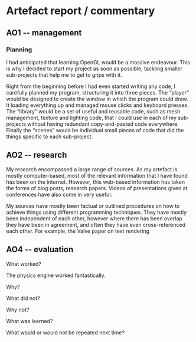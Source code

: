 # Artefact report / commentary


## AO1 -- management

### Planning

I had anticipated that learning OpenGL would be a
massive endeavour. This is why I decided to start my project as soon as
possible, tackling smaller sub-projects that help me to get to grips with it.

Right from the beginning before I had even started writing any code, I
carefully planned my program, structuring it into three pieces. The “player”
would be designed to create the window in which the program could draw. It
loading everything up and managed mouse clicks and keyboard presses. The
“library” would be a set of useful and reusable code, such as mesh management,
texture and lighting code, that I could use in each of my sub-projects without
having redundant copy-and-pasted code everywhere. Finally the “scenes” would be
individual small pieces of code that did the things specific to each
sub-project.

## AO2 -- research

My research encompassed a large range of sources. As my artefact
is mostly computer-based, most of the relevant information that I have found
has been on the internet. However, this web-based information has taken the
forms of blog posts, research papers. Videos of presentations given at
conferences have also come in very useful.

My sources have mostly been factual
or outlined procedures on how to achieve things using different programming
techniques. They have mostly been independent of each other, however where
there has been overlap they have been in agreement, and often they have even
cross-referenced each other. For example, the Valve paper on text rendering

## AO4 -- evaluation

What worked?

The physics engine worked fantastically.

Why?

What did not?

Why not?

What was learned?

What would or would not be repeated next time?



<!-- vim: set tw=79: -->
